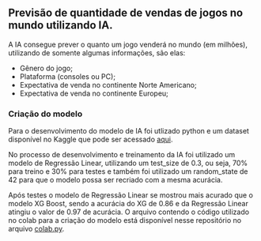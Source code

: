 ## Previsão de quantidade de vendas de jogos no mundo utilizando IA.

A IA consegue prever o quanto um jogo venderá no mundo (em milhões), utilizando de somente algumas informações, são elas:

- Gênero do jogo;
- Plataforma (consoles ou PC);
- Expectativa de venda no continente Norte Americano;
- Expectativa de venda no continente Europeu;

### Criação do modelo
Para o desenvolvimento do modelo de IA foi utlizado python e um dataset disponível no Kaggle que pode ser acessado [aqui](https://www.kaggle.com/datasets/gregorut/videogamesales).

No processo de desenvolvimento e treinamento da IA foi utilizado um modelo de Regressão Linear, utilizando um test_size de 0.3, ou seja, 70% para treino e 30% para testes e também foi utilizado um random_state de 42 para que o modelo possa ser recriado com a mesma acurácia.

Após testes o modelo de Regressão Linear se mostrou mais acurado que o modelo XG Boost, sendo a acurácia do XG de 0.86 e da Regressão Linear atingiu o valor de 0.97 de acurácia. O arquivo contendo o código utilizado no colab para a criação do modelo está disponível nesse repositório no arquivo [colab.py](https://github.com/jinkijack/Classificador-Jogos-FlaskIA/blob/main/colab.py).
